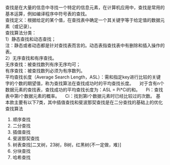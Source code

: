 查找是在大量的信息中寻找一个特定的信息元素，在计算机应用中，查找是常用的基本运算，例如编译程序中符号表的查找。  
查找定义：根据给定的某个值，在查找表中确定一个其关键字等于给定值的数据元素（或记录）。  
查找算法分类：  
1）静态查找和动态查找；  
注：静态或者动态都是针对查找表而言的。动态表指查找表中有删除和插入操作的表。  
2）无序查找和有序查找。  
无序查找：被查找数列有序无序均可；  
有序查找：被查找数列必须为有序数列。  
平均查找长度（Average Search Length，ASL）：需和指定key进行比较的关键字的个数的期望值，称为查找算法在查找成功时的平均查找长度。
　对于含有n个数据元素的查找表，查找成功的平均查找长度为：ASL = Pi*Ci的和。
　Pi：查找表中第i个数据元素的概率。
　Ci：找到第i个数据元素时已经比较过的次数。
基本款主要有以下7类，其中插值查找和斐波那契查找是在二分查找的基础上的优化查找算法
1. 顺序查找
2. 二分查找
3. 插值查找
4. 斐波那契查找
5. 树表查找[二叉树，23树，B树，红黑树{不一定做，难}]
6. 分块查找
7. 哈希查找
